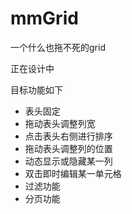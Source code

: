 mmGrid
======

一个什么也拖不死的grid

正在设计中

目标功能如下
<ul>
<li>表头固定</li>
<li>拖动表头调整列宽</li>
<li>点击表头右侧进行排序</li>
<li>拖动表头调整列的位置</li>
<li>动态显示或隐藏某一列</li>
<li>双击即时编辑某一单元格</li>
<li>过滤功能</li>
<li>分页功能</li>
</ul>
